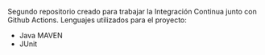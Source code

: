 Segundo repositorio creado para trabajar la Integración Continua junto con Github Actions.
Lenguajes utilizados para el proyecto:
 - Java MAVEN
 - JUnit
